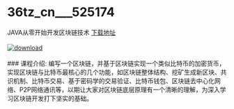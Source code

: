 # 36tz_cn___525174
JAVA从零开始开发区块链技术
[下载地址](http://www.36tz.cn/article/525174 "下载地址")
<br/></br>[![download](http://36tz.cn/muke_img/2019_06_1-32-300x168.png "下载地址")](http://www.36tz.cn/article/525174 "下载地址")
<br/></br>### 课程介绍:
编写一个区块链，并基于区块链实现一个类似比特币的加密货币，实现区块链与比特币最核心的几个功能，如区块链整体结构、挖矿生成新区块、共识机制、比特币交易、基于密码学的交易验证、比特币钱包、区块链去中心化网络、P2P网络通讯等，以期让大家对区块链底层原理有一个清晰的理解，为深入学习区块链开发打下坚实的基础。


